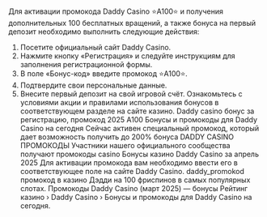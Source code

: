 Для активации промокода Daddy Casino ⭐️A100⭐️ и получения дополнительных 100 бесплатных вращений, а также бонуса на первый депозит необходимо выполнить следующие действия:
1. Посетите официальный сайт Daddy Casino.
2. Нажмите кнопку «Регистрация» и следуйте инструкциям для заполнения регистрационной формы.
3. В поле «Бонус-код» введите промокод ⭐️A100⭐️.
4. Подтвердите свои персональные данные.
5. Внесите первый депозит на свой игровой счёт.
Ознакомьтесь с условиями акции и правилами использования бонусов в соответствующем разделе на сайте казино.
Daddy casino бонус за регистрацию, промокод 2025 A100 Бонусы и промокоды для Daddy Casino на сегодня Сейчас активен специальный промокод, который дает возможность получить до 200% бонуса DADDY CASINO ПРОМОКОДЫ Участники нашего официального сообщества получают промокоды casino Бонусы казино Daddy Casino за апрель 2025 Для активации промокода вам необходимо ввести его в соответствующее поле на сайте Daddy Casino. daddy_promokod промокод в казино Дэдди на 100 фриспинов в самых популярных слотах. Промокоды Daddy Casino (март 2025) — бонусы Рейтинг казино › Daddy Casino › Бонусы и промокоды для Daddy Casino на сегодня.
